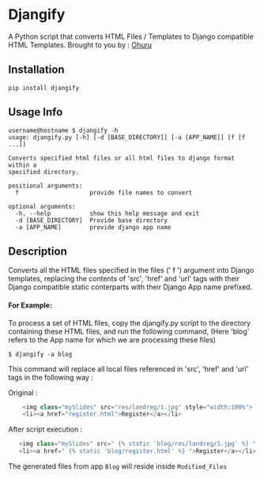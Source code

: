 # Djangify
A Python script that converts HTML Files / Templates to Django compatible HTML Templates. 
Brought to you by : <a href="https://ohuru.tech/">Ohuru</a>

## Installation

    pip install djangify

## Usage Info
    
    username@hostname $ djangify -h
    usage: djangify.py [-h] [-d [BASE_DIRECTORY]] [-a [APP_NAME]] [f [f ...]]

    Converts specified html files or all html files to django format within a
    specified directory.

    positional arguments:
      f                    provide file names to convert

    optional arguments:
      -h, --help           show this help message and exit
      -d [BASE_DIRECTORY]  Provide base directory
      -a [APP_NAME]        provide django app name
    
## Description
Converts all the HTML files specified in the files (' f ') argument into Django templates, replacing the contents of 'src', 'href' and 'url' tags with their Django compatible static conterparts with their Django App name prefixed.

#### For Example:
To process a set of HTML files, copy the djangify.py script to the directory containing these HTML files, and run the following command, (Here 'blog' refers to the App name for which we are processing these files)
    
    $ djangify -a blog
  
This command will replace all local files referenced in 'src', 'href' and 'url' tags in the following way :
  
Original :
```python
    <img class="mySlides" src="res/landreg/1.jpg" style="width:100%">
    <li><a href="register.html">Register</a></li>
```

After script execution :
 ```python
    <img class="mySlides" src=" {% static 'blog/res/landreg/1.jpg' %} " style="width:100%">
    <li><a href=" {% static 'blog/register.html' %} ">Register</a></li>
```

The generated files from app `Blog` will reside inside `Modified_Files`
